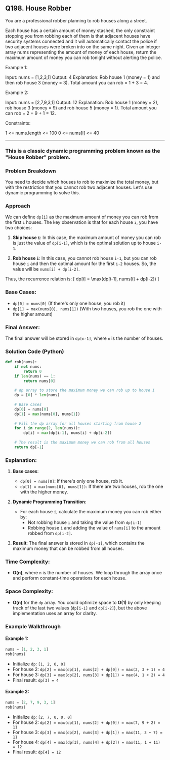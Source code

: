 ## Q198. House Robber

You are a professional robber planning to rob houses along a street. 

Each house has a certain amount of money stashed, the only constraint stopping you from robbing 
each of them is that adjacent houses have security systems connected and it will automatically contact the police if two adjacent houses were broken into on the same night.
Given an integer array nums representing the amount of money of each house, return the maximum amount of money you can rob tonight without alerting the police.

Example 1:

Input: nums = [1,2,3,1]
Output: 4
Explanation: Rob house 1 (money = 1) and then rob house 3 (money = 3).
Total amount you can rob = 1 + 3 = 4.

Example 2:

Input: nums = [2,7,9,3,1]
Output: 12
Explanation: Rob house 1 (money = 2), rob house 3 (money = 9) and rob house 5 (money = 1).
Total amount you can rob = 2 + 9 + 1 = 12.
 
Constraints:

1 <= nums.length <= 100
0 <= nums[i] <= 40

---

### This is a classic dynamic programming problem known as the "House Robber" problem.

### Problem Breakdown

You need to decide which houses to rob to maximize the total money, but with the restriction that you cannot rob two adjacent houses. Let's use dynamic programming to solve this.

### Approach

We can define `dp[i]` as the maximum amount of money you can rob from the first `i` houses. The key observation is that for each house `i`, you have two choices:

1. **Skip house `i`**: In this case, the maximum amount of money you can rob is just the value of `dp[i-1]`, which is the optimal solution up to house `i-1`.
   
2. **Rob house `i`**: In this case, you cannot rob house `i-1`, but you can rob house `i` and then the optimal amount for the first `i-2` houses. So, the value will be `nums[i] + dp[i-2]`.

Thus, the recurrence relation is:
\[ dp[i] = \max(dp[i-1], nums[i] + dp[i-2]) \]

### Base Cases:
- `dp[0] = nums[0]` (If there's only one house, you rob it)
- `dp[1] = max(nums[0], nums[1])` (With two houses, you rob the one with the higher amount)

### Final Answer:
The final answer will be stored in `dp[n-1]`, where `n` is the number of houses.

### Solution Code (Python)

```python
def rob(nums):
    if not nums:
        return 0
    if len(nums) == 1:
        return nums[0]
    
    # dp array to store the maximum money we can rob up to house i
    dp = [0] * len(nums)
    
    # Base cases
    dp[0] = nums[0]
    dp[1] = max(nums[0], nums[1])
    
    # Fill the dp array for all houses starting from house 2
    for i in range(2, len(nums)):
        dp[i] = max(dp[i-1], nums[i] + dp[i-2])
    
    # The result is the maximum money we can rob from all houses
    return dp[-1]
```

### Explanation:

1. **Base cases**: 
   - `dp[0] = nums[0]`: If there's only one house, rob it.
   - `dp[1] = max(nums[0], nums[1])`: If there are two houses, rob the one with the higher money.
   
2. **Dynamic Programming Transition**: 
   - For each house `i`, calculate the maximum money you can rob either by:
     - Not robbing house `i` and taking the value from `dp[i-1]`
     - Robbing house `i` and adding the value of `nums[i]` to the amount robbed from `dp[i-2]`.

3. **Result**: The final answer is stored in `dp[-1]`, which contains the maximum money that can be robbed from all houses.

### Time Complexity:
- **O(n)**, where `n` is the number of houses. We loop through the array once and perform constant-time operations for each house.

### Space Complexity:
- **O(n)** for the `dp` array. You could optimize space to **O(1)** by only keeping track of the last two values (`dp[i-1]` and `dp[i-2]`), but the above implementation uses an array for clarity.

### Example Walkthrough

#### Example 1:
```python
nums = [1, 2, 3, 1]
rob(nums)
```
- Initialize `dp`: `[1, 2, 0, 0]`
- For house 2: `dp[2] = max(dp[1], nums[2] + dp[0]) = max(2, 3 + 1) = 4`
- For house 3: `dp[3] = max(dp[2], nums[3] + dp[1]) = max(4, 1 + 2) = 4`
- Final result: `dp[3] = 4`

#### Example 2:
```python
nums = [2, 7, 9, 3, 1]
rob(nums)
```
- Initialize `dp`: `[2, 7, 0, 0, 0]`
- For house 2: `dp[2] = max(dp[1], nums[2] + dp[0]) = max(7, 9 + 2) = 11`
- For house 3: `dp[3] = max(dp[2], nums[3] + dp[1]) = max(11, 3 + 7) = 11`
- For house 4: `dp[4] = max(dp[3], nums[4] + dp[2]) = max(11, 1 + 11) = 12`
- Final result: `dp[4] = 12`
